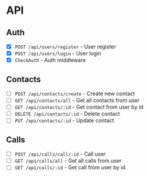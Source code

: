 # API

## Auth

- [x] `POST /api/users/register` - User register
- [x] `POST /api/users/login` - User login
- [x] `CheckAuth` - Auth middleware

## Contacts

- [ ] `POST /api/contacts/create` - Create new contact
- [ ] `GET /api/contacts/all` - Get all contacts from user
- [ ] `GET /api/contacts/:id` - Get contact from user by id
- [ ] `DELETE /api/contacts/:id` - Delete contact
- [ ] `PUT /api/contacts/:id` - Update contact 

## Calls

- [ ] `POST /api/calls/call/:id` - Call user
- [ ] `GET /api/calls/all` - Get all calls from user
- [ ] `GET /api/calls/:id` - Get call from user by id
